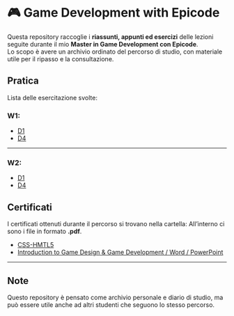# 🎮 Game Development with Epicode

Questa repository raccoglie i **riassunti, appunti ed esercizi** delle lezioni seguite durante il mio **Master in Game Development con Epicode**.  
Lo scopo è avere un archivio ordinato del percorso di studio, con materiale utile per il ripasso e la consultazione.

## Pratica

Lista delle esercitazione svolte:
### W1: 
   - [D1](https://github.com/Mike014/Game-Development-with-Epicode/blob/main/W1/D1/Pratica.ipynb)
   - [D4](https://github.com/Mike014/Game-Development-with-Epicode/blob/main/W1/D4/Pratica.ipynb)
---

### W2: 
   - [D1](https://github.com/Mike014/Game-Development-with-Epicode/blob/main/W2/D1/Pratica.ipynb)
   - [D4](https://mike014.github.io/Dialoghi_con_un_eco_Pitch/) 

## Certificati
I certificati ottenuti durante il percorso si trovano nella cartella:
All’interno ci sono i file in formato **.pdf**.

- [CSS-HMTL5](Certificati/CSS-HTML5-Epicode.pdf)
- [Introduction to Game Design & Game Development / Word / PowerPoint](https://drive.google.com/file/d/1CYLJZnM2wFFTxdFbwHLAsPb-AuGp-02y/view?usp=sharing)

---

## Note
Questo repository è pensato come archivio personale e diario di studio, ma può essere utile anche ad altri studenti che seguono lo stesso percorso.


